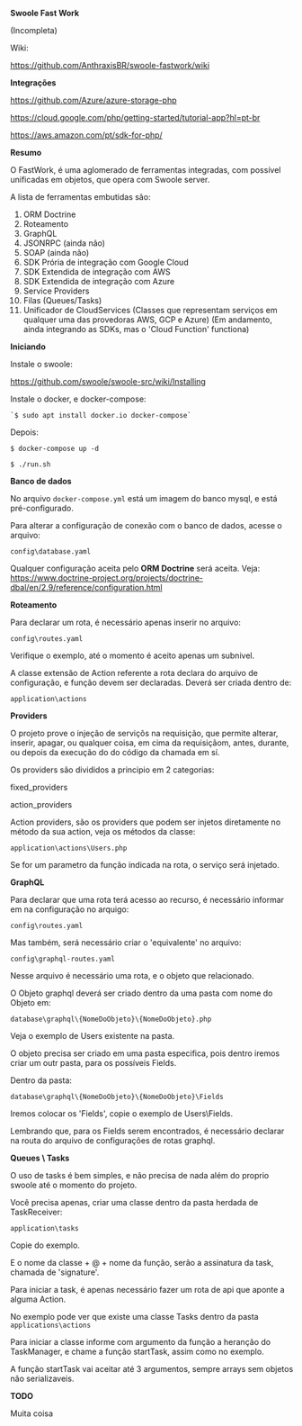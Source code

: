 **Swoole Fast Work**

(Incompleta)

Wiki: 

https://github.com/AnthraxisBR/swoole-fastwork/wiki


**Integrações**

https://github.com/Azure/azure-storage-php

https://cloud.google.com/php/getting-started/tutorial-app?hl=pt-br

https://aws.amazon.com/pt/sdk-for-php/

**Resumo**

O FastWork, é uma aglomerado de ferramentas integradas, com possível unificadas em objetos, que opera com Swoole server.

A lista de ferramentas embutidas são:
 
 1. ORM Doctrine
 2. Roteamento
 3. GraphQL
 4. JSONRPC (ainda não)
 5. SOAP (ainda não)
 5. SDK Prória de integração com Google Cloud
 6. SDK Extendida de integração com AWS
 7. SDK Extendida de integração com Azure
 8. Service Providers
 9. Filas (Queues/Tasks)
 10. Unificador de CloudServices (Classes que representam serviços em qualquer uma das provedoras AWS, GCP e Azure) (Em andamento, ainda integrando as SDKs, mas o 'Cloud Function' functiona)
  

**Iniciando**

Instale o swoole:


https://github.com/swoole/swoole-src/wiki/Installing

Instale o docker, e docker-compose:

    `$ sudo apt install docker.io docker-compose`

Depois: 

   `$ docker-compose up -d`

   `$ ./run.sh`

**Banco de dados**

No arquivo `docker-compose.yml` está um imagem do banco mysql, e está pré-configurado.

Para alterar a configuração de conexão com o banco de dados, acesse o arquivo:

   `config\database.yaml`
  
Qualquer configuração aceita pelo **ORM Doctrine** será aceita.
Veja: 
https://www.doctrine-project.org/projects/doctrine-dbal/en/2.9/reference/configuration.html

**Roteamento**

Para declarar um rota, é necessário apenas inserir no arquivo:

  `config\routes.yaml`
  
Verifique o exemplo, até o momento é aceito apenas um subnivel.

A classe extensão de Action referente a rota declara do arquivo de configuração, e função devem ser declaradas.
Deverá ser criada dentro de:

  `application\actions`
  
**Providers**

O projeto prove o injeção de serviçõs na requisição, que permite alterar, inserir, apagar, ou qualquer coisa, em cima da requisiçãom, antes, durante, ou depois da execução do do código da chamada em sí.

Os providers são divididos a principio em 2 categorias:

fixed_providers

action_providers

Action providers, são os providers que podem ser injetos diretamente no método da sua action, veja os métodos da classe:

  `application\actions\Users.php`
  
Se for um parametro da função indicada na rota, o serviço será injetado.

**GraphQL**

Para declarar que uma rota terá acesso ao recurso, é necessário informar em na configuração no arquigo:
  
  `config\routes.yaml` 
  
Mas também, será necessário criar o 'equivalente' no arquivo:

  `config\graphql-routes.yaml`

Nesse arquivo é necessário uma rota, e o objeto que relacionado.

O Objeto graphql deverá ser criado dentro da uma pasta com nome do Objeto em:

  `database\graphql\{NomeDoObjeto}\{NomeDoObjeto}.php`  

Veja o exemplo de Users existente na pasta.

O objeto precisa ser criado em uma pasta especifica, pois dentro  iremos criar um outr pasta, para os possíveis Fields.

Dentro da pasta:


  `database\graphql\{NomeDoObjeto}\{NomeDoObjeto}\Fields`
  
 Iremos colocar os 'Fields', copie o exemplo de Users\Fields.


Lembrando que, para os Fields serem encontrados, é necessário declarar na routa do arquivo de configurações de rotas graphql.

**Queues \ Tasks**

O uso de tasks é bem simples, e não precisa de nada além do proprio swoole até o momento do projeto. 

Você precisa apenas, criar uma classe dentro da pasta herdada de TaskReceiver:

  `application\tasks`
  
Copie do exemplo.

E o nome da classe + @ + nome da função, serão a assinatura da task, chamada de 'signature'.

Para iniciar a task, é apenas necessário fazer um rota de api que aponte a alguma Action.

No exemplo pode ver que existe uma classe Tasks dentro da pasta `applications\actions`

Para iniciar a classe informe com argumento da função a heranção do TaskManager, e chame a função startTask, assim como no exemplo.

A função startTask vai aceitar até 3 argumentos, sempre arrays sem objetos não serializaveis. 

**TODO**

Muita coisa






